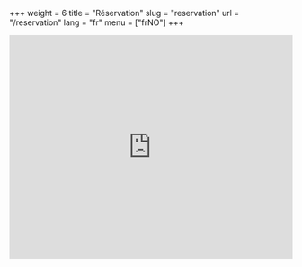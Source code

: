+++
weight = 6
title = "Réservation"
slug = "reservation"
url = "/reservation"
lang = "fr"
menu = ["frNO"]
+++

<iframe src="https://myallocator.com/booknow/I8fZHfEfaZGt3mVnxRzXFg" style="width: 100%; height: 400px; border: none" frameBorder="0" allowtransparency="true"></iframe>